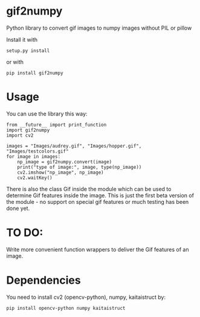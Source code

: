 # gif2numpy
Python library to convert gif images to numpy images without PIL or pillow

Install it with 

    setup.py install
    
or with

    pip install gif2numpy
    
# Usage

You can use the library this way:

    from __future__ import print_function
    import gif2numpy
    import cv2
    
    images = "Images/audrey.gif", "Images/hopper.gif", "Images/testcolors.gif"
	for image in images:
	    np_image = gif2numpy.convert(image)
	    print("type of image:", image, type(np_image))
	    cv2.imshow("np_image", np_image)
	    cv2.waitKey()
        
There is also the class Gif inside the module which can be used to determine Gif features inside the image.
This is just the first beta version of the module - no support on special gif features or much testing has been done yet.

# TO DO:

Write more convenient function wrappers to deliver the Gif features of an image.

# Dependencies

You need to install cv2 (opencv-python), numpy, kaitaistruct by:

    pip install opencv-python numpy kaitaistruct
